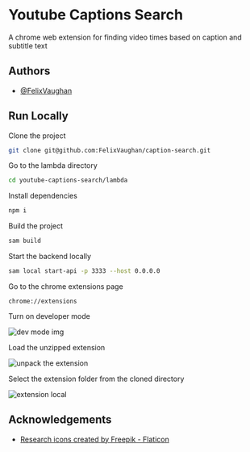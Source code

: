 
# Youtube Captions Search

A chrome web extension for finding video times based on caption and subtitle text  

## Authors

- [@FelixVaughan](https://github.com/FelixVaughan/)


## Run Locally

Clone the project

```bash
git clone git@github.com:FelixVaughan/caption-search.git
```

Go to the lambda directory

```bash
cd youtube-captions-search/lambda
```

Install dependencies

```bash
npm i
```

Build the project

```bash
sam build
```

Start the backend locally

```bash
sam local start-api -p 3333 --host 0.0.0.0
```

Go to the chrome extensions page

`chrome://extensions`


Turn on developer mode

![dev mode img](https://cdnblog.webkul.com/blog/wp-content/uploads/2019/07/15065714/3-2.png)

Load the unzipped extension

![unpack the extension](https://cdnblog.webkul.com/blog/wp-content/uploads/2019/07/15065849/4-3.png)


Select the extension folder from the cloned directory 

![extension local](https://github.com/FelixVaughan/caption-search/assets/17572046/89c0910d-6699-405e-9d5b-b66641848d90)


## Acknowledgements

 - [Research icons created by Freepik - Flaticon](https://www.flaticon.com/free-icons/research)
